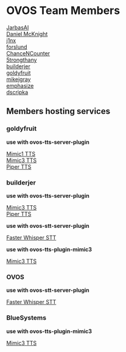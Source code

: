 # OVOS Team Members

[JarbasAI](https://github.com/JarbasAl)  
[Daniel McKnight](https://github.com/NeonDaniel)  
[j1nx](https://github.com/j1nx)  
[forslund](https://github.com/forslund)  
[ChanceNCounter](https://github.com/ChanceNCounter)  
[5trongthany](https://github.com/5trongthany)  
[builderjer](https://github.com/builderjer)  
[goldyfruit](https://github.com/goldyfruit)  
[mikejgray](https://github.com/mikejgray)  
[emphasize](https://github.com/emphasize)  
[dscripka](https://github.com/dscripka)

## Members hosting services

### goldyfruit

**use with ovos-tts-server-plugin**

[Mimic1 TTS](https://tts.smartgic.io/mimic/status)  
[Mimic3 TTS](https://tts.smartgic.io/mimic3/status)  
[Piper TTS](https://tts.smartgic.io/piper/status)  

### builderjer

**use with ovos-tts-server-plugin**

[Mimic3 TTS](https://mimic3.ziggyai.online/status)  
[Piper TTS](https://pipertts.ziggyai.conline/status)

**use with ovos-stt-server-plugin**

[Faster Whisper STT](https://fasterwhisper.ziggyai.online/status)

**use with ovos-tts-plugin-mimic3**

[Mimic3 TTS](https://mimic3sample.ziggyai.online/api/healthcheck)

### OVOS

**use with ovos-stt-server-plugin**

[Faster Whisper STT](https://stt.openvoiceos.org/status)

### BlueSystems

**use with ovos-tts-plugin-mimic3**

[Mimic3 TTS](http://mycroft.blue-systems.com:59125/api/healthcheck)
